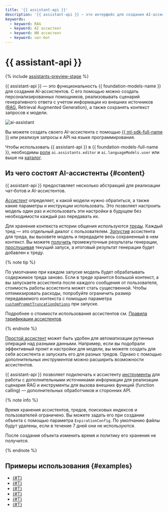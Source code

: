 ```yaml
---
title: '{{ assistant-api }}'
description: '{{ assistant-api }} — это интерфейс для создания AI-ассистентов. С его помощью можно реализовать сценарий RAG и создать ассистента для поиска по вашей базе знаний.'
keywords:
  - keyword: RAG
  - keyword: AI ассистент
  - keyword: ИИ ассистент
  - keyword: чат-бот
---
```


# {{ assistant-api }}

{% include [assistants-preview-stage](../../../_includes/foundation-models/assistants-preview-stage.md) %}

{{ assistant-api }} — это функциональность {{ foundation-models-name }} для создания AI-ассистентов. С его помощью можно создать персонализированных помощников, реализовывать сценарий генеративного ответа с учетом информации из внешних источников ([RAG](https://ru.wikipedia.org/wiki/Генерация,_дополненная_поиском), Retrieval Augmented Generation), а также сохранять контекст запросов к модели.

![ai-assistant](../../../_assets/foundation-models/ai-assistant.svg)

Вы можете создать своего AI-ассистента с помощью [{{ ml-sdk-full-name }}](../../sdk/index.md) или реализуя запросы к API на языке программирования.

Чтобы использовать {{ assistant-api }} в {{ foundation-models-full-name }}, необходимы [роли](../../security/index.md#service-roles) `ai.assistants.editor` и `ai.languageModels.user` или выше на [каталог](../../../resource-manager/concepts/resources-hierarchy.md#folder).

## Из чего состоят AI-ассистенты {#content}

{{ assistant-api }} предоставляет несколько абстракций для реализации чат-ботов и AI-ассистентов. 

[_Ассистент_](../../assistants/api-ref/grpc/Assistant/index.md) определяет, к какой модели нужно обратиться, а также какие параметры и инструкции использовать. Это позволяет настроить модель один раз и использовать эти настройки в будущем без необходимости каждый раз передавать их.

Для хранения контекста истории общения используются [_треды_](../../threads/api-ref/grpc/index.md). Каждый тред — это отдельный диалог с пользователем. [_Запустив_](../../runs/api-ref/grpc/index.md) ассистента для треда, вы вызовете модель и передадите весь сохраненный в нем контекст. Вы можете [получить](../../operations/assistant/request-chunked-response.md) промежуточные результаты генерации, [прослушивая](../../runs/api-ref/grpc/Run/listen.md) текущий запуск, а итоговый результат генерации будет добавлен к треду.

{% note tip %}

По умолчанию при каждом запуске модель будет обрабатывать содержимое треда заново. Если в треде хранится большой контекст, а вы запускаете ассистента после каждого сообщения от пользователя, стоимость работы ассистента может стать существенной. Чтобы оптимизировать расходы, попробуйте ограничить размер передаваемого контекста с помощью параметра [`customPromptTruncationOptions`](../../runs/api-ref/grpc/Run/create.md) при запуске.

Подробнее о стоимости использования ассистентов см. [Правила тарификации ассистентов](../../pricing.md#rules-assistant).

{% endnote %}

[Простой ассистент](../../operations/assistant/create.md) может быть удобен для автоматизации рутинных операций над разными данными. Например, если вы подобрали эффективный промт и настройки для модели, вы можете создать для себя ассистента и запускать его для разных тредов. Однако с помощью дополнительных _инструментов_ можно расширить возможности ассистентов.

{{ assistant-api }} позволяет подключать к ассистенту [инструменты](./tools/index.md) для работы с дополнительными источниками информации для реализации сценария RAG и инструменты для вызова внешних функций (function calling) — дополнительных обработчиков и сторонних API.

{% note info %}

Время хранения ассистентов, тредов, поисковых индексов и пользователей ограничено. Вы можете задать его при создании объекта с помощью параметра `ExpirationConfig`. По умолчанию файлы будут удалены, если в течение 7 дней они не используются.

После создания объекта изменить время и политику его хранения не получится.

{% endnote %}

## Примеры использования {#examples}

* [{#T}](../../operations/assistant/create.md)
* [{#T}](../../operations/assistant/create-with-searchindex.md)
* [{#T}](../../operations/assistant/request-chunked-response.md)
* [{#T}](../../tutorials/pdf-searchindex-ai-assistant.md)
* [{#T}](../../operations/assistant/create-with-labels.md)
* [{#T}](../../operations/assistant/rephraser.md)